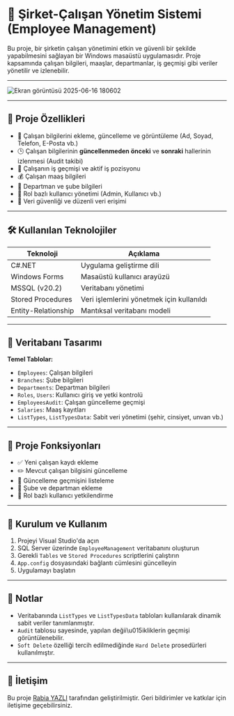 # 📁 Şirket-Çalışan Yönetim Sistemi (Employee Management)

Bu proje, bir şirketin çalışan yönetimini etkin ve güvenli bir şekilde yapabilmesini sağlayan bir Windows masaüstü uygulamasıdır. Proje kapsamında çalışan bilgileri, maaşlar, departmanlar, iş geçmişi gibi veriler yönetilir ve izlenebilir.

---

![Ekran görüntüsü 2025-06-16 180602](https://github.com/user-attachments/assets/e51a13a8-c27f-445e-b4c1-b562925e34ba)

---

## 🧹 Proje Özellikleri

* 👤 Çalışan bilgilerini ekleme, güncelleme ve görüntüleme (Ad, Soyad, Telefon, E-Posta vb.)
* 🕒 Çalışan bilgilerinin **güncellenmeden önceki** ve **sonraki** hallerinin izlenmesi (Audit takibi)
* 📌 Çalışanın iş geçmişi ve aktif iş pozisyonu
* 💰 Çalışan maaş bilgileri
* 🏢 Departman ve şube bilgileri
* 👥 Rol bazlı kullanıcı yönetimi (Admin, Kullanıcı vb.)
* 🔐 Veri güvenliği ve düzenli veri erişimi

---

## 🛠️ Kullanılan Teknolojiler

| Teknoloji           | Açıklama                                  |
| ------------------- | ----------------------------------------- |
| C#.NET              | Uygulama geliştirme dili                  |
| Windows Forms       | Masaüstü kullanıcı arayüzü                |
| MSSQL (v20.2)       | Veritabanı yönetimi                       |
| Stored Procedures   | Veri işlemlerini yönetmek için kullanıldı |
| Entity-Relationship | Mantıksal veritabanı modeli               |

---

## 📂 Veritabanı Tasarımı

**Temel Tablolar:**

* `Employees`: Çalışan bilgileri
* `Branches`: Şube bilgileri
* `Departments`: Departman bilgileri
* `Roles`, `Users`: Kullanıcı giriş ve yetki kontrolü
* `EmployeesAudit`: Çalışan güncelleme geçmişi
* `Salaries`: Maaş kayıtları
* `ListTypes`, `ListTypesData`: Sabit veri yönetimi (şehir, cinsiyet, unvan vb.)

---

## 🔄 Proje Fonksiyonları

* ✅ Yeni çalışan kaydı ekleme
* ✏️ Mevcut çalışan bilgisini güncelleme
* 📜 Güncelleme geçmişini listeleme
* 💼 Şube ve departman ekleme
* 🔐 Rol bazlı kullanıcı yetkilendirme

---

## 🧪 Kurulum ve Kullanım

1. Projeyi Visual Studio'da açın
2. SQL Server üzerinde `EmployeeManagement` veritabanını oluşturun
3. Gerekli `Tables` ve `Stored Procedures` scriptlerini çalıştırın
4. `App.config` dosyasındaki bağlantı cümlesini güncelleyin
5. Uygulamayı başlatın

---

## 📝 Notlar

* Veritabanında `ListTypes` ve `ListTypesData` tabloları kullanılarak dinamik sabit veriler tanımlanmıştır.
* `Audit` tablosu sayesinde, yapılan değii\u015ikliklerin geçmişi görüntülenebilir.
* `Soft Delete` özelliği tercih edilmediğinde `Hard Delete` prosedürleri kullanılmıştır.

---

## 📧 İletişim

Bu proje [Rabia YAZLI](https://linkedin.com/in/rabiayazlı34) tarafından geliştirilmiştir. Geri bildirimler ve katkılar için iletişime geçebilirsiniz.

